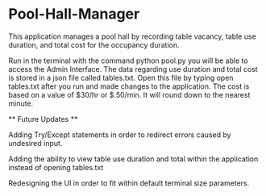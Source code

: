 # Pool-Hall-Manager

This application manages a pool hall by recording table vacancy, table use duration, and total cost for the occupancy duration. 

Run in the terminal with the command python pool.py you will be able to access the Admin Interface. The data regarding use duration and total cost is stored in a json file called tables.txt. Open this file by typing open tables.txt after you run and made changes to the application. The cost is based on a value of $30/hr or $.50/min. It will round down to the nearest minute. 

** Future Updates ** 

Adding Try/Except statements in order to redirect errors caused by undesired input. 

Adding the ability to view table use duration and total within the application instead of opening tables.txt

Redesigning the UI in order to fit within default terminal size parameters. 
